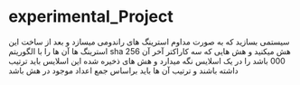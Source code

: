 # experimental_Project

سیستمی بسازید که به صورت مداوم استرینگ های راندومی میسازد و بعد از ساخت این استرینگ ها آن ها را با الگوریتم sha 256 هش میکنید و هش هایی که سه کاراکتر آخر آن 000 باشد را در یک اسلایس نگه میدارد و هش های ذخیره شده این اسلایس باید ترتیب داشته باشند و ترتیب آن ها باید براساس جمع اعداد موجود در هش باشد
